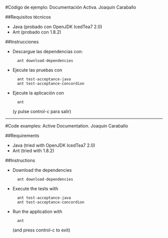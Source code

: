 #Código de ejemplo: Documentación Activa.
Joaquín Caraballo

##Requisitos técnicos

* Java (probado con OpenJDK IcedTea7 2.0)
* Ant (probado con 1.8.2)

##Instrucciones

* Descargue las dependencias con:

        ant download-dependencies

* Ejecute las pruebas con

        ant test-acceptance-java
        ant test-acceptance-concordion

* Ejecute la aplicación con

        ant

  (y pulse control-c para salir)

-------------------------------------------------------------------

#Code examples: Active Documentation.
Joaquín Caraballo

##Requirements

* Java (tried with OpenJDK IcedTea7 2.0)
* Ant (tried with 1.8.2)

##Instructions

* Download the dependencies

        ant download-dependencies

* Execute the tests with

        ant test-acceptance-java
        ant test-acceptance-concordion

* Run the application with

        ant

  (and press control-c to exit)

